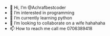 - 👋 Hi, I’m @Achrafbestcoder
- 👀 I’m interested in programming
- 🌱 I’m currently learning python
- 💞️ I’m looking to collaborate on a wife hahahaha
- 📫 How to reach me call me 0706389418

<!---
Achrafbestcoder/Achrafbestcoder is a ✨ special ✨ repository because its `README.md` (this file) appears on your GitHub profile.
You can click the Preview link to take a look at your changes.
--->
